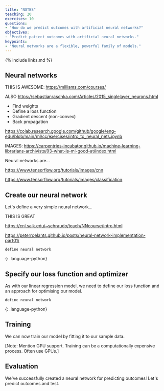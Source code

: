 ```yaml
---
title: "NOTES"
teaching: 20
exercises: 10
questions:
- "How do we predict outcomes with artificial neural networks?"
objectives:
- "Predict patient outcomes with artificial neural networks."
keypoints:
- "Neural networks are a flexible, powerful family of models."
---
```


{% include links.md %}

## Neural networks



THIS IS AWESOME: https://milliams.com/courses/

ALSO https://sebastianraschka.com/Articles/2015_singlelayer_neurons.html

- Find weights
- Define a loss function
- Gradient descent (non-convex)
- Back propagation

https://colab.research.google.com/github/google/eng-edu/blob/main/ml/cc/exercises/intro_to_neural_nets.ipynb


IMAGES: https://carpentries-incubator.github.io/machine-learning-librarians-archivists/03-what-is-ml-good-at/index.html

Neural networks are...

https://www.tensorflow.org/tutorials/images/cnn

https://www.tensorflow.org/tutorials/images/classification


## Create our neural network

Let's define a very simple neural network...

THIS IS GREAT

https://cnl.salk.edu/~schraudo/teach/NNcourse/intro.html

https://peterroelants.github.io/posts/neural-network-implementation-part01/

~~~
define neural network
~~~
{: .language-python}

## Specify our loss function and optimizer

As with our linear regression model, we need to define our loss function and an approach for optimising our model.

~~~
define neural network
~~~
{: .language-python}

## Training

We can now train our model by fitting it to our sample data.

[Note: Mention GPU support. Training can be a computationally expensive process. Often use GPUs.]

## Evaluation

We've successfully created a neural network for predicting outcomes! Let's predict outcomes and test.


